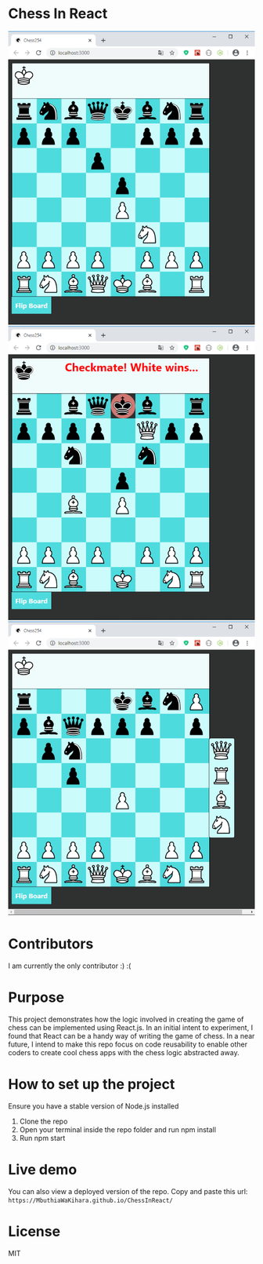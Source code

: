 

# Chess In React
![view during testing](https://github.com/MbuthiaWaKihara/ChessInReact/blob/master/images/Chess254%20-%20Google%20Chrome%2019_12_2019%2020_12_42.png)
![view during testing](https://github.com/MbuthiaWaKihara/ChessInReact/blob/master/images/Chess254%20-%20Google%20Chrome%2019_12_2019%2020_15_39.png)
![view during testing](https://github.com/MbuthiaWaKihara/ChessInReact/blob/master/images/Chess254%20-%20Google%20Chrome%2019_12_2019%2020_17_16.png)

# Contributors
<p>I am currently the only contributor :) :(</p>

# Purpose
<p>This project demonstrates how the logic involved in creating the game of chess can be implemented using React.js. In an initial intent to experiment, I found that React can be a handy way of writing the game of chess. In a near future, I intend to make this repo focus on code reusability to enable other coders to create cool chess apps with the chess logic abstracted away.</p>

# How to set up the project
<p>Ensure you have a stable version of Node.js installed</p>
<ol>
    <li>Clone the repo</li>
    <li>Open your terminal inside the repo folder and run npm install</li>
    <li>Run npm start</li>
</ol>

# Live demo
<p>You can also view a deployed version of the repo. Copy and paste this url: <code>https://MbuthiaWaKihara.github.io/ChessInReact/</code></p>

# License
<p>MIT</p>